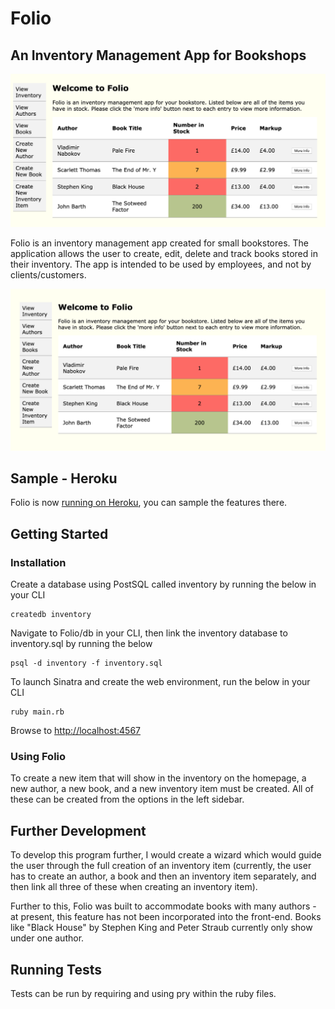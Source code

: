 # Folio
## An Inventory Management App for Bookshops

![Folio Homepage](images/folio_homepage.png "Folio Homepage")

Folio is an inventory management app created for small bookstores. The application allows the user to create, edit, delete and track books stored in their inventory. The app is intended to be used by employees, and not by clients/customers.

![Folio Homepage](public/images/folio_homepage.png "Folio Homepage")

## Sample - Heroku

Folio is now [running on Heroku](https://folio-inventory-app.herokuapp.com/inventory), you can sample the features there.

## Getting Started
### Installation

Create a database using PostSQL called inventory by running the below in your CLI
```
createdb inventory
```
Navigate to Folio/db in your CLI, then link the inventory database to inventory.sql by running the below
```
psql -d inventory -f inventory.sql
```
To launch Sinatra and create the web environment, run the below in your CLI
```
ruby main.rb
```
Browse to [http://localhost:4567](http://localhost:4567/)

### Using Folio

To create a new item that will show in the inventory on the homepage, a new author, a new book, and a new inventory item must be created. All of these can be created from the options in the left sidebar.

## Further Development 

To develop this program further, I would create a wizard which would guide the user through the full creation of an inventory item (currently, the user has to create an author, a book and then an inventory item separately, and then link all three of these when creating an inventory item). 

Further to this, Folio was built to accommodate books with many authors - at present, this feature has not been incorporated into the front-end. Books like "Black House" by Stephen King and Peter Straub currently only show under one author. 

## Running Tests

Tests can be run by requiring and using pry within the ruby files.
